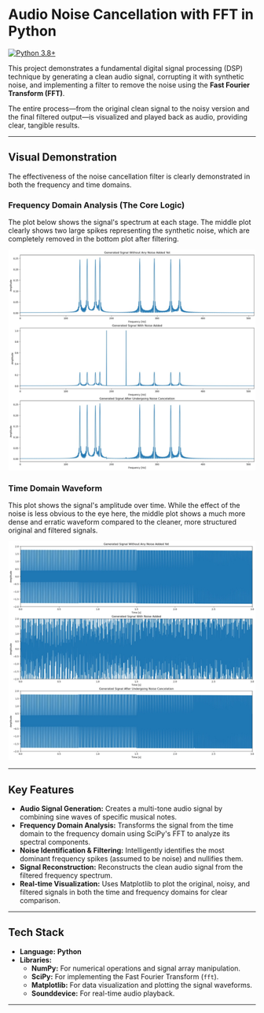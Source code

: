 # Audio Noise Cancellation with FFT in Python

[![Python 3.8+](https://img.shields.io/badge/python-3.8+-blue.svg)](https://www.python.org/downloads/)

This project demonstrates a fundamental digital signal processing (DSP) technique by generating a clean audio signal, corrupting it with synthetic noise, and implementing a filter to remove the noise using the **Fast Fourier Transform (FFT)**.

The entire process—from the original clean signal to the noisy version and the final filtered output—is visualized and played back as audio, providing clear, tangible results.

---

## Visual Demonstration

The effectiveness of the noise cancellation filter is clearly demonstrated in both the frequency and time domains.

### Frequency Domain Analysis (The Core Logic)
The plot below shows the signal's spectrum at each stage. The middle plot clearly shows two large spikes representing the synthetic noise, which are completely removed in the bottom plot after filtering.

![Frequency Analysis Plots](/frequency-domain-plots.jpeg)

### Time Domain Waveform
This plot shows the signal's amplitude over time. While the effect of the noise is less obvious to the eye here, the middle plot shows a much more dense and erratic waveform compared to the cleaner, more structured original and filtered signals.

![Time Domain Plots](/time-domain-plots.jpeg)

---

## Key Features

- **Audio Signal Generation:** Creates a multi-tone audio signal by combining sine waves of specific musical notes.
- **Frequency Domain Analysis:** Transforms the signal from the time domain to the frequency domain using SciPy's FFT to analyze its spectral components.
- **Noise Identification & Filtering:** Intelligently identifies the most dominant frequency spikes (assumed to be noise) and nullifies them.
- **Signal Reconstruction:** Reconstructs the clean audio signal from the filtered frequency spectrum.
- **Real-time Visualization:** Uses Matplotlib to plot the original, noisy, and filtered signals in both the time and frequency domains for clear comparison.

---

## Tech Stack

- **Language:** **Python**
- **Libraries:**
    - **NumPy:** For numerical operations and signal array manipulation.
    - **SciPy:** For implementing the Fast Fourier Transform (`fft`).
    - **Matplotlib:** For data visualization and plotting the signal waveforms.
    - **Sounddevice:** For real-time audio playback.

---
